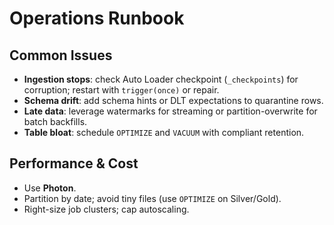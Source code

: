 # Operations Runbook

## Common Issues
- **Ingestion stops**: check Auto Loader checkpoint (`_checkpoints`) for corruption; restart with `trigger(once)` or repair.
- **Schema drift**: add schema hints or DLT expectations to quarantine rows.
- **Late data**: leverage watermarks for streaming or partition-overwrite for batch backfills.
- **Table bloat**: schedule `OPTIMIZE` and `VACUUM` with compliant retention.

## Performance & Cost
- Use **Photon**.
- Partition by date; avoid tiny files (use `OPTIMIZE` on Silver/Gold).
- Right-size job clusters; cap autoscaling.

